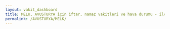 ```yaml
---
layout: vakit_dashboard
title: MELK, AVUSTURYA için iftar, namaz vakitleri ve hava durumu - ilçe/eyalet seç
permalink: /AVUSTURYA/MELK/
---
```


<script type="text/javascript">
  var GLOBAL_COUNTRY = 'AVUSTURYA';
  var GLOBAL_CITY = 'MELK';
  var GLOBAL_STATE = '';
  var lat = 72;
  var lon = 21;
</script>

